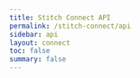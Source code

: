 ```yaml
---
title: Stitch Connect API
permalink: /stitch-connect/api
sidebar: api
layout: connect
toc: false
summary: false
---
```

